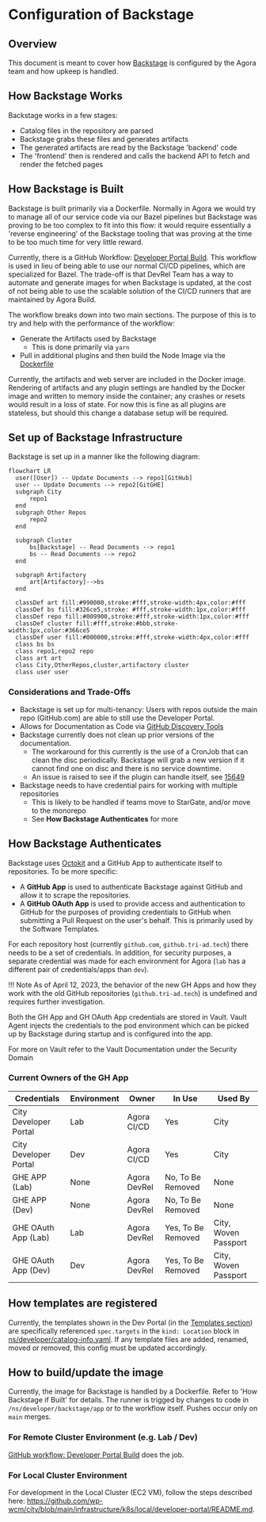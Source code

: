 # Configuration of Backstage

## Overview

This document is meant to cover how [Backstage](https://backstage.io/) is
configured by the Agora team and how upkeep is handled.

## How Backstage Works

Backstage works in a few stages:

* Catalog files in the repository are parsed
* Backstage grabs these files and generates artifacts
* The generated artifacts are read by the Backstage 'backend' code
* The 'frontend' then is rendered and calls the backend API to fetch and render
  the fetched pages

## How Backstage is Built

Backstage is built primarily via a Dockerfile. Normally in Agora we would try to manage all of our service code via our Bazel pipelines but Backstage was proving to be too complex to fit into this flow: it would require essentially a 'reverse engineering' of the Backstage tooling that was proving at the time to be too much time for very little reward.

Currently, there is a GitHub Workflow: [Developer Portal Build](https://github.com/wp-wcm/city/blob/main/.github/workflows/dev_portal_gen_image.yaml). This workflow is used in lieu of being able to use our normal CI/CD pipelines, which are specialized for Bazel. The trade-off is that DevRel Team has a way to automate and generate images for when Backstage is updated, at the cost of not being able to use the scalable solution of the CI/CD runners that are maintained by Agora Build.

The workflow breaks down into two main sections. The purpose of this is to try and help with the performance of the workflow:

* Generate the Artifacts used by Backstage
  * This is done primarily via `yarn`
* Pull in additional plugins and then build the Node Image via the [Dockerfile](https://github.com/wp-wcm/city/blob/main/ns/developer/backstage/app/packages/backend/Dockerfile)

Currently, the artifacts and web server are included in the Docker image. Rendering of artifacts and any plugin settings are handled by the Docker image and written to memory inside the container; any crashes or resets would result in a loss of state. For now this is fine as all plugins are stateless, but should this change a database setup will be required.

## Set up of Backstage Infrastructure

Backstage is set up in a manner like the following diagram:

```mermaid
flowchart LR
  user([User]) -- Update Documents --> repo1[GitHub]
  user -- Update Documents --> repo2[GitGHE]
  subgraph City
      repo1
  end
  subgraph Other Repos
      repo2
  end

  subgraph Cluster
      bs[Backstage] -- Read Documents --> repo1
      bs -- Read Documents --> repo2
  end

  subgraph Artifactory
      art[Artifactory]-->bs
  end

  classDef art fill:#990000,stroke:#fff,stroke-width:4px,color:#fff
  classDef bs fill:#326ce5,stroke: #fff,stroke-width:1px,color:#fff
  classDef repo fill:#009900,stroke:#fff,stroke-width:1px,color:#fff
  classDef cluster fill:#fff,stroke:#bbb,stroke-width:1px,color:#366ce5
  classDef user fill:#000000,stroke:#fff,stroke-width:4px,color:#fff
  class bs bs
  class repo1,repo2 repo
  class art art
  class City,OtherRepos,cluster,artifactory cluster
  class user user
```

### Considerations and Trade-Offs

* Backstage is set up for multi-tenancy: Users with repos outside the main repo (GitHub.com) are able to still use the Developer Portal.
* Allows for Documentation as Code
  via [GitHub Discovery Tools](https://backstage.io/docs/integrations/github/locations)
* Backstage currently does not clean up prior versions of the documentation.
  * The workaround for this currently is the use of a CronJob that can clean the disc periodically. Backstage will grab a new version if it cannot find one on disc and there is no service downtime.
  * An issue is raised to see if the plugin can handle itself, see [15649](https://github.com/backstage/backstage/issues/15649)
* Backstage needs to have credential pairs for working with multiple repositories
  * This is likely to be handled if teams move to StarGate, and/or move to the monorepo
  * See **How Backstage Authenticates** for more

## How Backstage Authenticates

Backstage uses [Octokit](https://github.com/octokit/octokit.js) and a GitHub App to authenticate itself to repositories. To be more specific:

* A **GitHub App** is used to authenticate Backstage against GitHub and allow it to scrape the repositories.
* A **GitHub OAuth App** is used to provide access and authentication to GitHub for the purposes of providing credentials to GitHub when submitting a Pull Request on the user's behalf. This is primarily used by the Software Templates.

For each repository host (currently `github.com`, `github.tri-ad.tech`) there needs to be a set of credentials. In addition, for security purposes, a separate credential was made for each environment for Agora (`lab` has a different pair of credentials/apps than `dev`).

!!! Note
    As of April 12, 2023, the behavior of the new GH Apps and how they work with the old GitHub repositories (`github.tri-ad.tech`) is undefined and requires further investigation.

Both the GH App and GH OAuth App credentials are stored in Vault. Vault Agent injects the credentials to the pod environment which can be picked up by Backstage during startup and is configured into the app.

For more on Vault refer to the Vault Documentation under the Security Domain

### Current Owners of the GH App

| Credentials           | Environment | Owner        | In Use             | Used By              |
|-----------------------|-------------|--------------|--------------------|----------------------|
| City Developer Portal | Lab         | Agora CI/CD  | Yes                | City                 |
| City Developer Portal | Dev         | Agora CI/CD  | Yes                | City                 |
| GHE APP (Lab)         | None        | Agora DevRel | No, To Be Removed  | None                 |
| GHE APP (Dev)         | None        | Agora DevRel | No, To Be Removed  | None                 |
| GHE OAuth App (Lab)   | Lab         | Agora DevRel | Yes, To Be Removed | City, Woven Passport |
| GHE OAuth App (Dev)   | Dev         | Agora DevRel | Yes, To Be Removed | City, Woven Passport |

## How templates are registered

Currently, the templates shown in the Dev Portal (in the [Templates section](https://developer.woven-city.toyota/create)) are specifically referenced `spec.targets` in the `kind: Location` block in [ns/developer/catalog-info.yaml](https://github.com/wp-wcm/city/blob/main/ns/developer/catalog-info.yaml). If any template files are added, renamed, moved or removed, this config must be updated accordingly.

## How to build/update the image

Currently, the image for Backstage is handled by a Dockerfile. Refer to 'How Backstage if Built' for details. The runner is trigged by changes to code in `/ns/developer/backstage/app` or to the workflow itself. Pushes occur only on `main` merges.

### For Remote Cluster Environment (e.g. Lab / Dev)

[GitHub workflow: Developer Portal Build](https://github.com/wp-wcm/city/actions/workflows/dev_portal_gen_image.yaml) does the job.

### For Local Cluster Environment

For development in the Local Cluster (EC2 VM), follow the steps described here: <https://github.com/wp-wcm/city/blob/main/infrastructure/k8s/local/developer-portal/README.md>.
